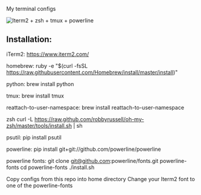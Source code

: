 My terminal configs

![Iterm2 + zsh + tmux + powerline](/../screenshots/screenshots/screenshots/tmux-zsh.png?raw=true "Iterm2 + zsh + tmux + powerline")

Installation:
---------
iTerm2:
https://www.iterm2.com/

homebrew:
ruby -e "$(curl -fsSL https://raw.githubusercontent.com/Homebrew/install/master/install)"

python:
brew install python

tmux:
brew install tmux

reattach-to-user-namespace:
brew install reattach-to-user-namespace

zsh
curl -L https://raw.github.com/robbyrussell/oh-my-zsh/master/tools/install.sh | sh

psutil:
pip install psutil

powerline:
pip install git+git://github.com/powerline/powerline

powerline fonts:
git clone git@github.com:powerline/fonts.git powerline-fonts
cd powerline-fonts
./install.sh

Copy configs from this repo into home directory
Change your Iterm2 font to one of the powerline-fonts
